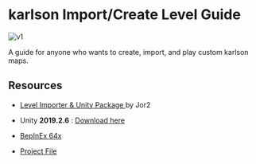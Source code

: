 # karlson Import/Create Level Guide

![v1](https://github.com/whyllay/karlson-IL-Guide/blob/main/web/assets/1.gif)


 A guide for anyone who wants to create, import, and play custom karlson maps.

##


## Resources

- [Level Importer & Unity Package ](https://github.com/Jor02/KarlsonLevelImporter/releases/) by Jor2

- Unity **2019.2.6** : [Download here](https://unity3d.com/get-unity/download/archive)

- [BepInEx 64x](https://github.com/BepInEx/BepInEx/releases/tag/v5.4.21)

- [Project File](https://github.com/whyllay/karlson-IL-Guide/blob/main/assets/TemplateProject.zip?raw=true)
